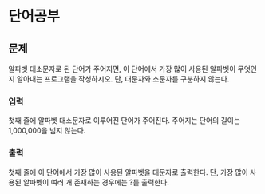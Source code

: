 # 단어공부

## 문제
알파벳 대소문자로 된 단어가 주어지면, 
이 단어에서 가장 많이 사용된 알파벳이 무엇인지 알아내는 프로그램을 작성하시오. 
단, 대문자와 소문자를 구분하지 않는다.

### 입력
첫째 줄에 알파벳 대소문자로 이루어진 단어가 주어진다. 주어지는 단어의 길이는 1,000,000을 넘지 않는다.

### 출력
첫째 줄에 이 단어에서 가장 많이 사용된 알파벳을 대문자로 출력한다. 단, 가장 많이 사용된 알파벳이 여러 개 존재하는 경우에는 ?를 출력한다.
